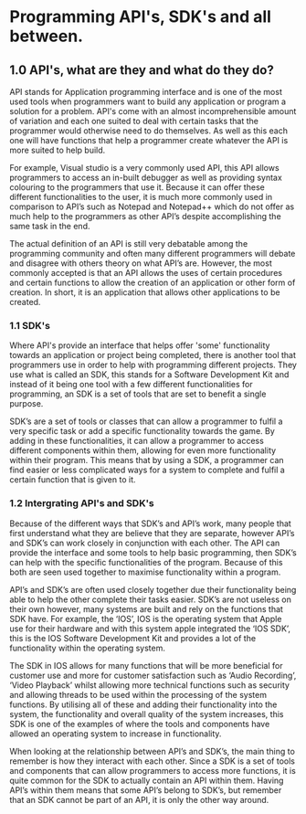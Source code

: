 # Programming API's, SDK's and all between.


## 1.0 API's, what are they and what do they do?

API stands for Application programming interface and is one of the most used tools when programmers want to build any application or program a solution for a problem. API's come with an almost incomprehensible amount of variation and each one suited to deal with certain tasks that the programmer would otherwise need to do themselves. As well as this each one will have functions that help a programmer create whatever the API is more suited to help build. 

For example, Visual studio is a very commonly used API, this API allows programmers to access an in-built debugger as well as providing syntax colouring to the programmers that use it. Because it can offer these different functionalities to the user, it is much more commonly used in comparison to API’s such as Notepad and Notepad++ which do not offer as much help to the programmers as other API’s despite accomplishing the same task in the end.

The actual definition of an API is still very debatable among the programming community and often many different programmers will debate and disagree with others theory on what API’s are. However, the most commonly accepted is that an API allows the uses of certain procedures and certain functions to allow the creation of an application or other form of creation. In short, it is an application that allows other applications to be created.

### 1.1 SDK's

Where API's provide an interface that helps offer 'some' functionality towards an application or project being completed, there is another tool that programmers use in order to help with programming different projects. They use what is called an SDK, this stands for a Software Development Kit and instead of it being one tool with a few different functionalities for programming, an SDK is a set of tools that are set to benefit a single purpose. 

SDK’s are a set of tools or classes that can allow a programmer to fulfil a very specific task or add a specific functionality towards the game. By adding in these functionalities, it can allow a programmer to access different components within them, allowing for even more functionality within their program. This means that by using a SDK, a programmer can find easier or less complicated ways for a system to complete and fulfil a certain function that is given to it. 


### 1.2 Intergrating API's and SDK's

Because of the different ways that SDK’s and API’s work, many people that first understand what they are believe that they are separate, however API’s and SDK’s can work closely in conjunction with each other. The API can provide the interface and some tools to help basic programming, then SDK’s can help with the specific functionalities of the program. Because of this both are seen used together to maximise functionality within a program.

API’s and SDK’s are often used closely together due their functionality being able to help the other complete their tasks easier. SDK’s are not useless on their own however, many systems are built and rely on the functions that SDK have. For example, the ‘IOS’, IOS is the operating system that Apple use for their hardware and with this system apple integrated the ‘IOS SDK’, this is the IOS Software Development Kit and provides a lot of the functionality within the operating system. 

The SDK in IOS allows for many functions that will be more beneficial for customer use and more for customer satisfaction such as ‘Audio Recording’, ‘Video Playback’ whilst allowing more technical functions such as security and allowing threads to be used within the processing of the system functions. By utilising all of these and adding their functionality into the system, the functionality and overall quality of the system increases, this SDK is one of the examples of where the tools and components have allowed an operating system to increase in functionality.

When looking at the relationship between API’s and SDK’s, the main thing to remember is how they interact with each other. Since a SDK is a set of tools and components that can allow programmers to access more functions, it is quite common for the SDK to actually contain an API within them. Having API’s within them means that some API’s belong to SDK’s, but remember that an SDK cannot be part of an API, it is only the other way around.


